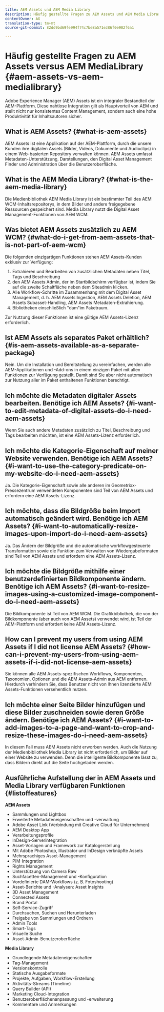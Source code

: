 ```yaml
---
title: AEM Assets und AEM Media Library
description: Häufig gestellte Fragen zu AEM Assets und AEM Media Library, einschließlich den Unterschieden zwischen den beiden.
contentOwner: AG
translation-type: tm+mt
source-git-commit: 82dd9bd69fe994f74c7be8a571e386f0e902f6a1

---
```



# Häufig gestellte Fragen zu AEM Assets versus AEM MediaLibrary {#aem-assets-vs-aem-medialibrary}

Adobe Experience Manager (AEM) Assets ist ein integraler Bestandteil der AEM-Plattform. Diese nahtlose Integration gilt als Hauptvorteil von AEM und stellt nicht nur konsistentes Content Management, sondern auch eine hohe Produktivität für Inhaltsautoren sicher. 

## What is AEM Assets? {#what-is-aem-assets}

AEM Assets ist eine Applikation auf der AEM-Plattform, durch die unsere Kunden ihre digitalen Assets (Bilder, Videos, Dokumente und Audioclips) in einem Web-basierten Repository verwalten können. AEM Assets umfasst Metadaten-Unterstützung, Darstellungen, den Digital Asset Management Finder und Administration über die Benutzeroberfläche.

## What is the AEM Media Library? {#what-is-the-aem-media-library}

Die Medienbibliothek AEM Media Library ist ein bestimmter Teil des AEM WCM-Inhaltsrepositorys, in dem Bilder und andere freigegebene Ressourcen gespeichert sind. Media Library nutzt die Digital Asset Management-Funktionen von AEM WCM. 

## Was bietet AEM Assets zusätzlich zu AEM WCM?  {#what-do-i-get-from-aem-assets-that-is-not-part-of-aem-wcm}

Die folgenden einzigartigen Funktionen stehen AEM Assets-Kunden exklusiv zur Verfügung: 

1. Extrahieren und Bearbeiten von zusätzlichen Metadaten neben Titel, Tags und Beschreibung 
1. den AEM Assets Admin, der im Startbildschirm verfügbar ist, indem Sie auf die zweite Schaltfläche neben dem Siteadmin klicken.
1. Alle Workflow-Schritte im Zusammenhang mit dem Digital Asset Management, d. h. AEM Assets Ingestion, AEM Assets Deletion, AEM Assets Subasset-Handling, AEM Assets Metadaten-Extrahierung.
1. Bibliotheken einschließlich &quot;dam&quot;im Paketraum.

Zur Nutzung dieser Funktionen ist eine gültige AEM Assets-Lizenz erforderlich. 

## Ist AEM Assets als separates Paket erhältlich?  {#is-aem-assets-available-as-a-separate-package}

Nein. Um die Installation und Bereitstellung zu vereinfachen, werden alle AEM-Applikationen und -Add-ons in einem einzigen Paket mit allen Funktionen zur Verfügung gestellt. Damit sind Sie aber nicht automatisch zur Nutzung aller im Paket enthaltenen Funktionen berechtigt. 

## Ich möchte die Metadaten digitaler Assets bearbeiten. Benötige ich AEM Assets?  {#i-want-to-edit-metadata-of-digital-assets-do-i-need-aem-assets}

Wenn Sie auch andere Metadaten zusätzlich zu Titel, Beschreibung und Tags bearbeiten möchten, ist eine AEM Assets-Lizenz erforderlich. 

## Ich möchte die Kategorie-Eigenschaft auf meiner Website verwenden. Benötige ich AEM Assets?  {#i-want-to-use-the-category-predicate-on-my-website-do-i-need-aem-assets}

Ja. Die Kategorie-Eigenschaft sowie alle anderen im Geometrixx-Pressezentrum verwendeten Komponenten sind Teil von AEM Assets und erfordern eine AEM Assets-Lizenz. 

## Ich möchte, dass die Bildgröße beim Import automatisch geändert wird. Benötige ich AEM Assets?  {#i-want-to-automatically-resize-images-upon-import-do-i-need-aem-assets}

Ja. Das Ändern der Bildgröße und die automatische workflowgesteuerte Transformation sowie die Funktion zum Verwalten von Wiedergabeformaten sind Teil von AEM Assets und erfordern eine AEM Assets-Lizenz. 

## Ich möchte die Bildgröße mithilfe einer benutzerdefinierten Bildkomponente ändern. Benötige ich AEM Assets?  {#i-want-to-resize-images-using-a-customized-image-component-do-i-need-aem-assets}

Die Bildkomponente ist Teil von AEM WCM. Die Grafikbibliothek, die von der Bildkomponente (aber auch von AEM Assets) verwendet wird, ist Teil der AEM-Plattform und erfordert keine AEM Assets-Lizenz. 

## How can I prevent my users from using AEM Assets if I did not license AEM Assets? {#how-can-i-prevent-my-users-from-using-aem-assets-if-i-did-not-license-aem-assets}

Sie können alle AEM Assets-spezifischen Workflows, Komponenten, Taxonomien, Optionen und die AEM Assets-Admin aus AEM entfernen. Hierdurch verhindern Sie, dass Benutzer nicht von Ihnen lizenzierte AEM Assets-Funktionen versehentlich nutzen. 

## Ich möchte einer Seite Bilder hinzufügen und diese Bilder zuschneiden sowie deren Größe ändern. Benötige ich AEM Assets?  {#i-want-to-add-images-to-a-page-and-want-to-crop-and-resize-these-images-do-i-need-aem-assets}

In diesem Fall muss AEM Assets nicht erworben werden. Auch die Nutzung der Medienbibliothek Media Library ist nicht erforderlich, um Bilder auf einer Website zu verwenden. Denn die intelligente Bildkomponente lässt zu, dass Bildern direkt auf die Seite hochgeladen werden. 

## Ausführliche Aufstellung der in AEM Assets und Media Library verfügbaren Funktionen {#listoffeatures}

**AEM Assets**

* Sammlungen und Lightbox
* Erweiterte Metadateneigenschaften und -verwaltung
* Adobe Asset Link (Verbindung mit Creative Cloud für Unternehmen)
* AEM Desktop App
* Verarbeitungsprofile
* InDesign-Serverintegration
* Asset-Vorlagen und Framework zur Katalogerstellung
* Mit Adobe Photoshop, Illustrator und InDesign verknüpfte Assets
* Mehrsprachiges Asset-Management
* PIM-Integration
* Rights Management
* Unterstützung von Camera Raw
* Suchfacetten-Management und -Konfiguration
* Vordefinierte DAM-Workflows (z. B. Fotoshooting)
* Asset-Berichte und -Analysen: Asset Insights
* 3D Asset Management
* Connected Assets
* Brand Portal
* Self-Service-Zugriff
* Durchsuchen, Suchen und Herunterladen
* Freigabe von Sammlungen und Ordnern
* Admin Tools
* Smart-Tags
* Visuelle Suche
* Asset-Admin-Benutzeroberfläche

**Media Library**

* Grundlegende Metadateneigenschaften
* Tag-Management
* Versionskontrolle
* Statische Ausgabeformate
* Projekte, Aufgaben, Workflow-Erstellung
* Aktivitäts-Streams (Timeline)
* Query Builder (API)
* Marketing Cloud-Integration
* Benutzeroberflächenanpassung und -erweiterung
* Kommentare und Anmerkungen